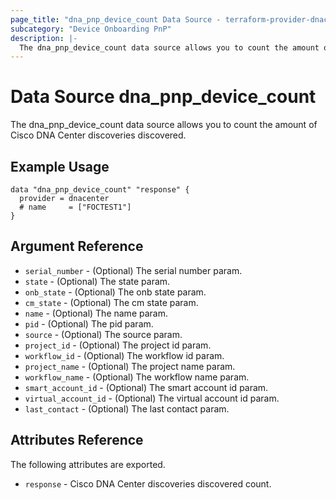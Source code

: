 ```yaml
---
page_title: "dna_pnp_device_count Data Source - terraform-provider-dnacenter"
subcategory: "Device Onboarding PnP"
description: |-
  The dna_pnp_device_count data source allows you to count the amount of Cisco DNA Center discoveries discovered.
---
```


# Data Source dna_pnp_device_count

The dna_pnp_device_count data source allows you to count the amount of Cisco DNA Center discoveries discovered.

## Example Usage

```hcl
data "dna_pnp_device_count" "response" {
  provider = dnacenter
  # name     = ["FOCTEST1"]
}
```

## Argument Reference

- `serial_number` - (Optional) The serial number param.
- `state` - (Optional) The state param.
- `onb_state` - (Optional) The onb state param.
- `cm_state` - (Optional) The cm state param.
- `name` - (Optional) The name param.
- `pid` - (Optional) The pid param.
- `source` - (Optional) The source param.
- `project_id` - (Optional) The project id param.
- `workflow_id` - (Optional) The workflow id param.
- `project_name` - (Optional) The project name param.
- `workflow_name` - (Optional) The workflow name param.
- `smart_account_id` - (Optional) The smart account id param.
- `virtual_account_id` - (Optional) The virtual account id param.
- `last_contact` - (Optional) The last contact param.

## Attributes Reference

The following attributes are exported.

- `response` - Cisco DNA Center discoveries discovered count.
